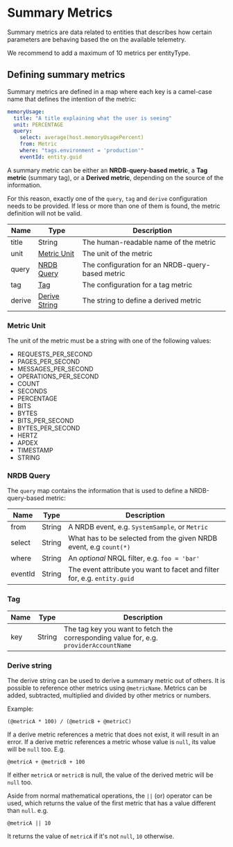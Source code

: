 # Summary Metrics

Summary metrics are data related to entities that describes how certain parameters are behaving based the on the available telemetry. 

We recommend to add a maximum of 10 metrics per entityType.

## Defining summary metrics

Summary metrics are defined in a map where each key is a camel-case name that defines the intention of the metric: 

```yaml
memoryUsage:
  title: "A title explaining what the user is seeing"
  unit: PERCENTAGE
  query:
    select: average(host.memoryUsagePercent)
    from: Metric
    where: "tags.environment = 'production'"
    eventId: entity.guid
```
 
A summary metric can be either an **NRDB-query-based metric**, a **Tag metric** (summary tag), or a **Derived metric**, depending on the source of the information. 

For this reason, exactly one of the `query`, `tag` and `derive` configuration needs to be
provided. If less or more than one of them is found, the metric definition will not be valid.

| **Name** | **Type**                      | **Description**                                            |
| -------- | ----------------------------- | ---------------------------------------------------------- |
| title    | String                        | The human-readable name of the metric                      |
| unit     | [Metric Unit](#metric-unit)    | The unit of the metric                                     |
| query    | [NRDB Query](#nrdb-query)     | The configuration for an NRDB-query-based metric                 |
| tag      | [Tag](#tag)                    | The configuration for a tag metric        |
| derive   | [Derive String](#derive-string) | The string to define a derived metric                      |


### Metric Unit

The unit of the metric must be a string with one of the following values:

- REQUESTS_PER_SECOND
- PAGES_PER_SECOND
- MESSAGES_PER_SECOND
- OPERATIONS_PER_SECOND
- COUNT
- SECONDS
- PERCENTAGE
- BITS
- BYTES
- BITS_PER_SECOND
- BYTES_PER_SECOND
- HERTZ
- APDEX
- TIMESTAMP
- STRING


### NRDB Query

The `query` map contains the information that is used to define a NRDB-query-based metric:

| **Name**      | **Type**                       | **Description**                                                                                  |
| ------------- |------------------------------- | ------------------------------------------------------------------------------------------------ |
| from          | String                         | A NRDB event, e.g. `SystemSample`, or `Metric`                                                  |
| select        | String                         | What has to be selected from the given NRDB event, e.g `count(*)`                                |
| where         | String                         | An *optional* NRQL filter, e.g. `foo = 'bar'`                                                    |
| eventId       | String                         | The event attribute you want to facet and filter for, e.g. `entity.guid`                           |

### Tag

| **Name** | **Type** | **Description**                                                                       |
| -------- | -------- | ------------------------------------------------------------------------------------- |
| key      | String   | The tag key you want to fetch the corresponding value for, e.g. `providerAccountName` |

### Derive string 

The derive string can be used to derive a summary metric out of others.
It is possible to reference other metrics using `@metricName`. Metrics can be added, subtracted, multiplied and divided by other metrics or numbers.

Example: 

    (@metricA * 100) / (@metricB + @metricC)

If a derive metric references a metric that does not exist, it will result in an error.
If a derive metric references a metric whose value is `null`, its value will be `null` too. E.g. 

    @metricA + @metricB + 100

If either `metricA` or `metricB` is null, the value of the derived metric will be `null` too.

Aside from normal mathematical operations, the `||` (or) operator can be used, which
returns the value of the first metric that has a value different than `null`. e.g. 

    @metricA || 10

It returns the value of `metricA` if it's not `null`, `10` otherwise.
